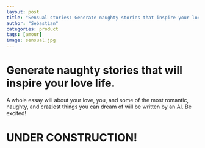 ```yaml
---
layout: post
title: "Sensual stories: Generate naughty stories that inspire your love life."
author: "Sebastian"
categories: product
tags: [amour]
image: sensual.jpg
---
```


# Generate naughty stories that will inspire your love life.
A whole essay will about your love, you, and some of the most romantic, naughty, and craziest things you can dream of will be written by an AI.
Be excited!

# UNDER CONSTRUCTION!
